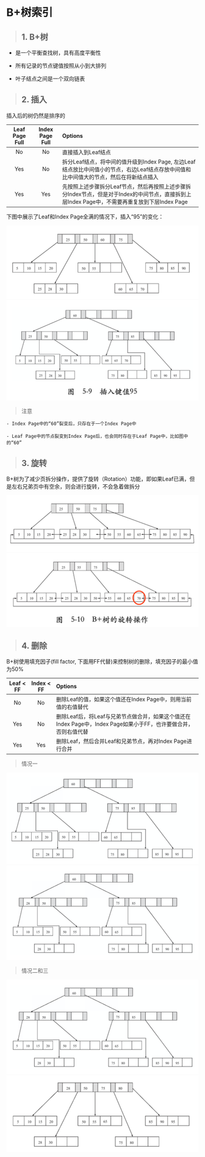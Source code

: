 # B+树索引

> ## 1. B+树

- 是一个平衡查找树，具有高度平衡性

- 所有记录的节点键值按照从小到大排列

- 叶子结点之间是一个双向链表

> ## 2. 插入

插入后的树仍然是排序的

Leaf Page Full | Index Page Full | Options
:---:|:---:|:---
No | No | 直接插入到Leaf结点
Yes | No | 拆分Leaf结点，将中间的值升级到Index Page, 左边Leaf结点放比中间值小的节点，右边Leaf结点存放中间值和比中间值大的节点，然后在将新结点插入
Yes | Yes | 先按照上述步骤拆分Leaf节点，然后再按照上述步骤拆分Index节点，但是对于Index的中间节点，直接拆到上层Index Page中，不需要再重复放到下层Index Page

下图中展示了Leaf和Index Page全满的情况下，插入“95”的变化：

![插入前](../images/index-insert-2.png)
![插入后](../images/index-insert-3.png)

> 注意

    - Index Page中的“60”裂变后，只存在于一个Index Page中

    - Leaf Page中的节点裂变到Index Page后，也会同时存在于Leaf Page中，比如图中的“60”

> ## 3. 旋转

B+树为了减少页拆分操作，提供了旋转（Rotation）功能，即如果Leaf已满，但是左右兄弟页中有空余，则会进行旋转，不会急着做拆分

![插入前](../images/index-insert-4.png)
![插入后](../images/index-insert-5.png)

> ## 4. 删除

B+树使用填充因子(fill factor, 下面用FF代替)来控制树的删除，填充因子的最小值为50%

Leaf < FF | Index < FF | Options
:---:|:---:|:---
No | No | 删除Leaf的值，如果这个值还在Index Page中，则用当前值的右值替代
Yes | No | 删除Leaf后，将Leaf与兄弟节点做合并，如果这个值还在Index Page中，Index Page如果小于FF，也许要做合并，否则右值代替
Yes | Yes | 删除Leaf，然后合并Leaf和兄弟节点，再对Index Page进行合并

> 情况一

![删除前](../images/index-delete-1.png)
![删除后](../images/index-delete-2.png)

> 情况二和三

![删除前](../images/index-delete-2.png)
![删除后](../images/index-delete-3.png)
